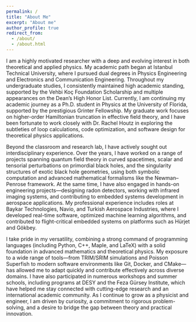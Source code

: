 ```yaml
---
permalink: /
title: "About Me"
excerpt: "About me"
author_profile: true
redirect_from: 
  - /about/
  - /about.html
---
```


I am a highly motivated researcher with a deep and evolving interest in both theoretical and applied physics. My academic path began at Istanbul Technical University, where I pursued dual degrees in Physics Engineering and Electronics and Communication Engineering. Throughout my undergraduate studies, I consistently maintained high academic standing, supported by the Vehbi Koç Foundation Scholarship and multiple appearances on the Dean’s High Honor List. Currently, I am continuing my academic journey as a Ph.D. student in Physics at the University of Florida, supported by the prestigious Grinter Fellowship. My graduate work focuses on higher-order Hamiltonian truncation in effective field theory, and I have been fortunate to work closely with Dr. Rachel Houtz in exploring the subtleties of loop calculations, code optimization, and software design for theoretical physics applications.

Beyond the classroom and research lab, I have actively sought out interdisciplinary experience. Over the years, I have worked on a range of projects spanning quantum field theory in curved spacetimes, scalar and tensorial perturbations on primordial black holes, and the singularity structures of exotic black hole geometries, using both symbolic computation and advanced mathematical formalisms like the Newman–Penrose framework. At the same time, I have also engaged in hands-on engineering projects—designing radon detectors, working with infrared imaging systems, and contributing to embedded systems development in aerospace applications. My professional experience includes roles at Baykar Technologies, Navio, and Turkish Aerospace Industries, where I developed real-time software, optimized machine learning algorithms, and contributed to flight-critical embedded systems on platforms such as Hürjet and Gökbey.

I take pride in my versatility, combining a strong command of programming languages (including Python, C++, Maple, and LaTeX) with a solid foundation in advanced mathematics and theoretical physics. My exposure to a wide range of tools—from TRIM/SRIM simulations and Poisson Superfish to modern software environments like Git, Docker, and CMake—has allowed me to adapt quickly and contribute effectively across diverse domains. I have also participated in numerous workshops and summer schools, including programs at DESY and the Feza Gürsey Institute, which have helped me stay connected with cutting-edge research and an international academic community. As I continue to grow as a physicist and engineer, I am driven by curiosity, a commitment to rigorous problem-solving, and a desire to bridge the gap between theory and practical innovation.


